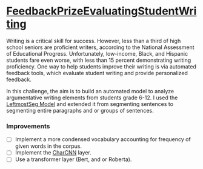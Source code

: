 # [FeedbackPrizeEvaluatingStudentWriting](https://www.kaggle.com/c/feedback-prize-2021)
Writing is a critical skill for success. However, less than a third of high school seniors are proficient writers, according to the National Assessment of Educational Progress. Unfortunately, low-income, Black, and Hispanic students fare even worse, with less than 15 percent demonstrating writing proficiency. One way to help students improve their writing is via automated feedback tools, which evaluate student writing and provide personalized feedback.

In this challenge, the aim is to build an automated model to analyze argumentative writing elements from students grade 6-12. I used the [LeftmostSeg Model](https://arxiv.org/abs/2104.07217) and extended it from segmenting sentences to segmenting entire paragraphs and or groups of sentences.

### Improvements
- [ ]  Implement a more condensed vocabulary accounting for frequency of given words in the corpus.
- [ ]  Implement the [CharCNN](https://arxiv.org/abs/1509.01626) layer.
- [ ]  Use a transformer layer (Bert, and or Roberta).
